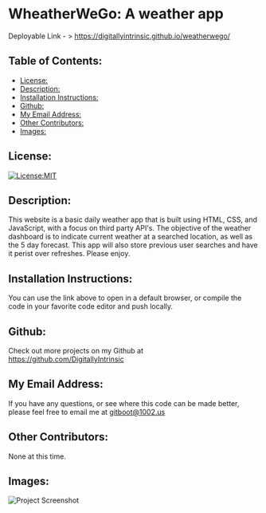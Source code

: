 # WheatherWeGo: A weather app

  Deployable Link - > https://digitallyintrinsic.github.io/weatherwego/


## Table of Contents: 
  - [License:](#license)
  - [Description:](#description)
  - [Installation Instructions:](#installation-instructions)
  - [Github:](#github)
  - [My Email Address:](#my-email-address)
  - [Other Contributors:](#other-contributors)
  - [Images:](#images)

## License:
[![License:MIT](https://img.shields.io/badge/License-MIT-yellow.svg)](https://opensource.org/licenses/MIT)

## Description:
This website is a basic daily weather app that is built using HTML, CSS, and JavaScript, with a focus on third party API's. The objective of the weather dashboard is to indicate current weather at a searched location, as well as the 5 day forecast. This app will also  store previous user searches and have it perist over refreshes. Please enjoy.

## Installation Instructions: 
You can use the link above to open in a default browser, or compile the code in your favorite code editor and push locally.

## Github: 
Check out more projects on my Github at https://github.com/DigitallyIntrinsic

## My Email Address:
If you have any questions, or see where this code can be made better, please feel free to email me at gitboot@1002.us

## Other Contributors:
None at this time.

## Images:

![Project Screenshot](./assets/images/project-screenshot.png)
